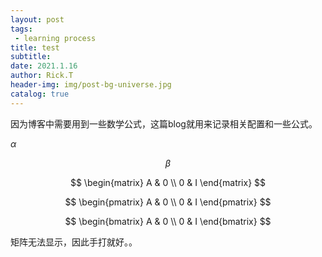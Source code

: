```yaml
---
layout: post
tags: 
 - learning process
title: test
subtitle: 
date: 2021.1.16
author: Rick.T
header-img: img/post-bg-universe.jpg
catalog: true
---
```


<head>
<script id="MathJax-script" async src="https://cdn.jsdelivr.net/npm/mathjax@3/es5/tex-mml-chtml.js"></script>
<script>
 MathJax = {
 tex: {
 inlineMath: [['$', '$'], ['\\(', '\\)']],
 packages: ['base', 'newcommand', 'configMacros']
 },
 svg: {
 fontCache: 'global'
 }
 };
</script>
</head>

因为博客中需要用到一些数学公式，这篇blog就用来记录相关配置和一些公式。

$\alpha$

$$
\beta
$$

$$
\begin{matrix}
A & 0 \\
0 & I 
\end{matrix}
$$

$$
\begin{pmatrix}
A & 0 \\
0 & I 
\end{pmatrix}
$$

$$
\begin{bmatrix}
A & 0 \\
0 & I
 \end{bmatrix}
$$

矩阵无法显示，因此手打就好。。
